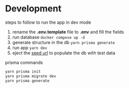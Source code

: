 # Development

steps to follow to run the app in dev mode

1. rename the __.env.template__ file to __.env__ and fill the fields
2. run database ```docker compose up -d```
3. generate structure in the db ```yarn prisma generate```
4. run app ```yarn dev```
5. eject the [seed url](http://localhost:3000/api/seed) to populate the db with test data

prisma commands
```sh
yarn prisma init
yarn prisma migrate dev
yarn prisma generate
```